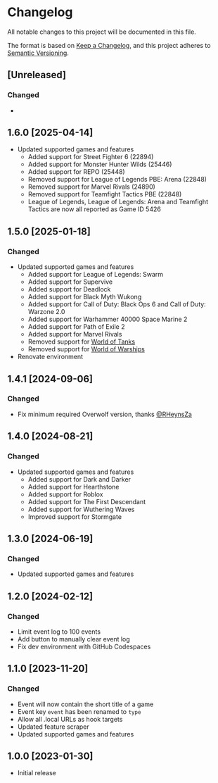 # Changelog

All notable changes to this project will be documented in this file.

The format is based on [Keep a Changelog](https://keepachangelog.com/en/1.0.0/),
and this project adheres to [Semantic Versioning](https://semver.org/spec/v2.0.0.html).

## [Unreleased]

### Changed

-

## 1.6.0 [2025-04-14]

-   Updated supported games and features
    -   Added support for Street Fighter 6 (22894)
    -   Added support for Monster Hunter Wilds (25446)
    -   Added support for REPO (25448)
    -   Removed support for League of Legends PBE: Arena (22848)
    -   Removed support for Marvel Rivals (24890)
    -   Removed support for Teamfight Tactics PBE (22848)
    -   League of Legends, League of Legends: Arena and Teamfight Tactics are now all reported as Game ID 5426

## 1.5.0 [2025-01-18]

### Changed

-   Updated supported games and features
    -   Added support for League of Legends: Swarm
    -   Added support for Supervive
    -   Added support for Deadlock
    -   Added support for Black Myth Wukong
    -   Added support for Call of Duty: Black Ops 6 and Call of Duty: Warzone 2.0
    -   Added support for Warhammer 40000 Space Marine 2
    -   Added support for Path of Exile 2
    -   Added support for Marvel Rivals
    -   Removed support for [World of Tanks](https://dev.overwolf.com/ow-native/live-game-data-gep/supported-games/deprecated/world-of-tanks)
    -   Removed support for [World of Warships](https://dev.overwolf.com/ow-native/live-game-data-gep/supported-games/deprecated/world-of-warships)
-   Renovate environment

## 1.4.1 [2024-09-06]

### Changed

-   Fix minimum required Overwolf version, thanks [@RHeynsZa](https://github.com/RHeynsZa)

## 1.4.0 [2024-08-21]

### Changed

-   Updated supported games and features
    -   Added support for Dark and Darker
    -   Added support for Hearthstone
    -   Added support for Roblox
    -   Added support for The First Descendant
    -   Added support for Wuthering Waves
    -   Improved support for Stormgate

## 1.3.0 [2024-06-19]

### Changed

-   Updated supported games and features

## 1.2.0 [2024-02-12]

### Changed

-   Limit event log to 100 events
-   Add button to manually clear event log
-   Fix dev environment with GitHub Codespaces

## 1.1.0 [2023-11-20]

### Changed

-   Event will now contain the short title of a game
-   Event key `event` has been renamed to `type`
-   Allow all .local URLs as hook targets
-   Updated feature scraper
-   Updated supported games and features

## 1.0.0 [2023-01-30]

-   Initial release

